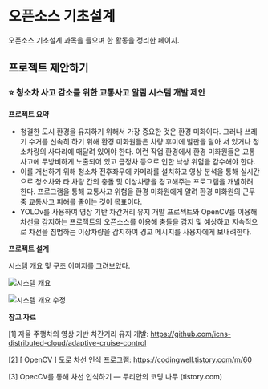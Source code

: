 # 오픈소스 기초설계
오픈소스 기초설계 과목을 들으며 한 활동을 정리한 페이지.

## 프로젝트 제안하기

### ⭐ 청소차 사고 감소를 위한 교통사고 알림 시스템 개발 제안


**프로젝트 요약**
* 청결한 도시 환경을 유지하기 위해서 가장 중요한 것은 환경 미화이다. 그러나 쓰레기 수거를 신속히 하기 위해 환경 미화원들은 차량 후미에 발판을 달아 서 있거나 청소차량의 사다리에 매달려 있어야 한다. 이런 작업 환경에서 환경 미화원들은 교통사고에 무방비하게 노출되어 있고 급정차 등으로 인한 낙상 위험을 감수해야 한다. 
* 이를 개선하기 위해 청소차 전후좌우에 카메라를 설치하고 영상 분석을 통해 실시간으로 청소차와 타 차량 간의 충돌 및 이상차량을 경고해주는 프로그램을 개발하려 한다. 프로그램을 통해 교통사고 위험을 환경 미화원에게 알려 환경 미화원의 근무 중 교통사고 피해를 줄이는 것이 목표이다.
* YOLOv를 사용하여 영상 기반 차간거리 유지 개발 프로젝트와 OpenCV를 이용해 차선을 감지하는 프로젝트의 오픈소스를 이용해 충돌을 감지 및 예상하고 지속적으로 차선을 침범하는 이상차량을 감지하여 경고 메시지를 사용자에게 보내려한다.


**프로젝트 설계**

시스템 개요 및 구조 이미지를 그려보았다.

![시스템 개요](https://github.com/Chaeeun4/opensource_1/assets/127810051/b3464918-46fc-4180-b4c1-6abf6ba91725)

![시스템 개요 수정](https://github.com/Chaeeun4/opensource_1/assets/127810051/e983824e-80ee-44eb-a816-8a63e5dda228)


**참고 자료**

[1] 자율 주행차의 영상 기반 차간거리 유지 개발: https://github.com/icns-distributed-cloud/adaptive-cruise-control

[2] [ OpenCV ] 도로 차선 인식 프로그램: https://codingwell.tistory.com/m/60

[3] OpecCV를 통해 차선 인식하기 — 두리안의 코딩 나무 (tistory.com)



